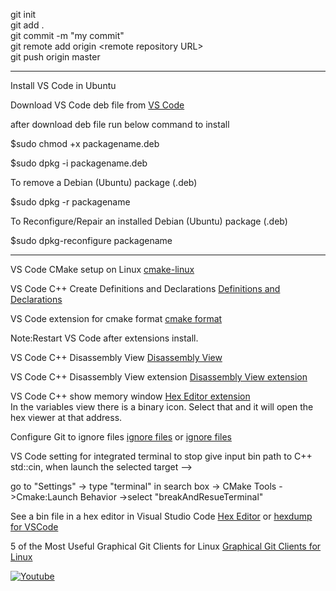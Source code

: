 git init\
git add .\
git commit -m "my commit"\
git remote add origin \<remote repository URL>\
git push origin master

----------------------------------------------------------------------------------

Install VS Code in Ubuntu

Download VS Code deb file from [VS Code](https://code.visualstudio.com/download)

after download deb file run below command to install

$sudo chmod +x packagename.deb

$sudo dpkg -i packagename.deb

To remove a Debian (Ubuntu) package (.deb)

$sudo dpkg -r packagename

To Reconfigure/Repair an installed Debian (Ubuntu) package (.deb)

$sudo dpkg-reconfigure packagename

---------------------------------------------------------------------------------

VS Code CMake setup on Linux
[cmake-linux](https://code.visualstudio.com/docs/cpp/cmake-linux)

VS Code C++ Create Definitions and Declarations
[Definitions and Declarations](https://devblogs.microsoft.com/cppblog/vs-code-c-extension-january-update-create-definitions-and-declarations/)

VS Code extension for cmake format
[cmake format](https://marketplace.visualstudio.com/items?itemName=xaver.clang-format)

Note:Restart VS Code after extensions install.

VS Code C++ Disassembly View
[Disassembly View](https://devblogs.microsoft.com/cppblog/visual-studio-code-c-july-2021-update-disassembly-view-macro-expansion-and-windows-arm64-debugging/)

VS Code C++ Disassembly View extension
[Disassembly View extension](https://marketplace.visualstudio.com/items?itemName=platformio.platformio-ide)

VS Code C++ show memory window
[Hex Editor extension](https://marketplace.visualstudio.com/items?itemName=ms-vscode.hexeditor)\
In the variables view there is a binary icon. Select that and it will open the hex viewer at that address.

Configure Git to ignore files
[ignore files](https://docs.github.com/en/get-started/getting-started-with-git/ignoring-files)
or [ignore files](https://www.bmc.com/blogs/gitignore/)

VS Code setting for integrated terminal to stop give input bin path to C++ std::cin, when launch the selected target --> 

go to "Settings" -> type "terminal" in search box -> CMake Tools ->Cmake:Launch Behavior ->select "breakAndResueTerminal"

See a bin file in a hex editor in Visual Studio Code [Hex Editor](https://marketplace.visualstudio.com/items?itemName=ms-vscode.hexeditor) or [hexdump for VSCode](https://marketplace.visualstudio.com/items?itemName=slevesque.vscode-hexdump) 

5 of the Most Useful Graphical Git Clients for Linux
[Graphical Git Clients for Linux](https://www.maketecheasier.com/6-useful-graphical-git-client-for-linux/)

[![Youtube](https://img.shields.io/badge/YouTube-red?style=for-the-badge&logo=youtube&logoColor=white)](https://www.youtube.com/@ShivMLinux)
